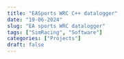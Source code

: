 ```yaml
---
title: "EASports WRC C++ datalogger"
date: "19-06-2024"
slug: "EA sports WRC datalogger"
tags: ["SimRacing", "Software"]
categories: ["Projects"]
draft: false
---
```

